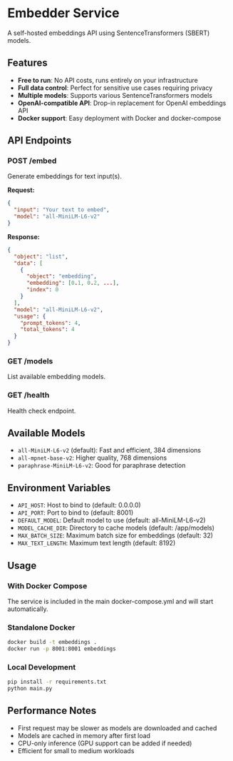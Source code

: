 # Embedder Service

A self-hosted embeddings API using SentenceTransformers (SBERT) models.

## Features

- **Free to run**: No API costs, runs entirely on your infrastructure
- **Full data control**: Perfect for sensitive use cases requiring privacy
- **Multiple models**: Supports various SentenceTransformers models
- **OpenAI-compatible API**: Drop-in replacement for OpenAI embeddings API
- **Docker support**: Easy deployment with Docker and docker-compose

## API Endpoints

### POST /embed
Generate embeddings for text input(s).

**Request:**
```json
{
  "input": "Your text to embed",
  "model": "all-MiniLM-L6-v2"
}
```

**Response:**
```json
{
  "object": "list",
  "data": [
    {
      "object": "embedding",
      "embedding": [0.1, 0.2, ...],
      "index": 0
    }
  ],
  "model": "all-MiniLM-L6-v2",
  "usage": {
    "prompt_tokens": 4,
    "total_tokens": 4
  }
}
```

### GET /models
List available embedding models.

### GET /health
Health check endpoint.

## Available Models

- `all-MiniLM-L6-v2` (default): Fast and efficient, 384 dimensions
- `all-mpnet-base-v2`: Higher quality, 768 dimensions
- `paraphrase-MiniLM-L6-v2`: Good for paraphrase detection

## Environment Variables

- `API_HOST`: Host to bind to (default: 0.0.0.0)
- `API_PORT`: Port to bind to (default: 8001)
- `DEFAULT_MODEL`: Default model to use (default: all-MiniLM-L6-v2)
- `MODEL_CACHE_DIR`: Directory to cache models (default: /app/models)
- `MAX_BATCH_SIZE`: Maximum batch size for embeddings (default: 32)
- `MAX_TEXT_LENGTH`: Maximum text length (default: 8192)

## Usage

### With Docker Compose
The service is included in the main docker-compose.yml and will start automatically.

### Standalone Docker
```bash
docker build -t embeddings .
docker run -p 8001:8001 embeddings
```

### Local Development
```bash
pip install -r requirements.txt
python main.py
```

## Performance Notes

- First request may be slower as models are downloaded and cached
- Models are cached in memory after first load
- CPU-only inference (GPU support can be added if needed)
- Efficient for small to medium workloads
